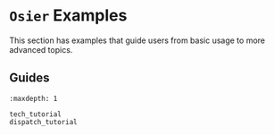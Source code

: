 # `Osier` Examples


This section has examples that guide users from basic usage to more advanced topics.


## Guides
```{toctree}
:maxdepth: 1

tech_tutorial
dispatch_tutorial
```